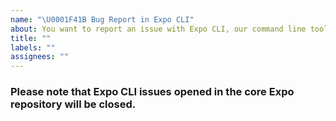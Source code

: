 ```yaml
---
name: "\U0001F41B Bug Report in Expo CLI"
about: You want to report an issue with Expo CLI, our command line tool.
title: ""
labels: ""
assignees: ""
---
```


<!--
  This is not the repository for Expo CLI. Please post this issue in the https://github.com/expo/expo-cli repo instead.
-->

### Please note that Expo CLI issues opened in the core Expo repository will be closed.
